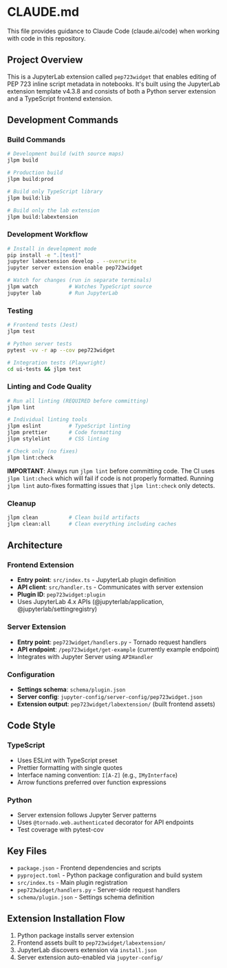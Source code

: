# CLAUDE.md

This file provides guidance to Claude Code (claude.ai/code) when working with code in this repository.

## Project Overview

This is a JupyterLab extension called `pep723widget` that enables editing of PEP 723 inline script metadata in notebooks. It's built using the JupyterLab extension template v4.3.8 and consists of both a Python server extension and a TypeScript frontend extension.

## Development Commands

### Build Commands

```bash
# Development build (with source maps)
jlpm build

# Production build
jlpm build:prod

# Build only TypeScript library
jlpm build:lib

# Build only the lab extension
jlpm build:labextension
```

### Development Workflow

```bash
# Install in development mode
pip install -e ".[test]"
jupyter labextension develop . --overwrite
jupyter server extension enable pep723widget

# Watch for changes (run in separate terminals)
jlpm watch          # Watches TypeScript source
jupyter lab         # Run JupyterLab
```

### Testing

```bash
# Frontend tests (Jest)
jlpm test

# Python server tests
pytest -vv -r ap --cov pep723widget

# Integration tests (Playwright)
cd ui-tests && jlpm test
```

### Linting and Code Quality

```bash
# Run all linting (REQUIRED before committing)
jlpm lint

# Individual linting tools
jlpm eslint         # TypeScript linting
jlpm prettier       # Code formatting
jlpm stylelint      # CSS linting

# Check only (no fixes)
jlpm lint:check
```

**IMPORTANT**: Always run `jlpm lint` before committing code. The CI uses `jlpm lint:check` which will fail if code is not properly formatted. Running `jlpm lint` auto-fixes formatting issues that `jlpm lint:check` only detects.

### Cleanup

```bash
jlpm clean          # Clean build artifacts
jlpm clean:all      # Clean everything including caches
```

## Architecture

### Frontend Extension

- **Entry point**: `src/index.ts` - JupyterLab plugin definition
- **API client**: `src/handler.ts` - Communicates with server extension
- **Plugin ID**: `pep723widget:plugin`
- Uses JupyterLab 4.x APIs (@jupyterlab/application, @jupyterlab/settingregistry)

### Server Extension

- **Entry point**: `pep723widget/handlers.py` - Tornado request handlers
- **API endpoint**: `/pep723widget/get-example` (currently example endpoint)
- Integrates with Jupyter Server using `APIHandler`

### Configuration

- **Settings schema**: `schema/plugin.json`
- **Server config**: `jupyter-config/server-config/pep723widget.json`
- **Extension output**: `pep723widget/labextension/` (built frontend assets)

## Code Style

### TypeScript

- Uses ESLint with TypeScript preset
- Prettier formatting with single quotes
- Interface naming convention: `I[A-Z]` (e.g., `IMyInterface`)
- Arrow functions preferred over function expressions

### Python

- Server extension follows Jupyter Server patterns
- Uses `@tornado.web.authenticated` decorator for API endpoints
- Test coverage with pytest-cov

## Key Files

- `package.json` - Frontend dependencies and scripts
- `pyproject.toml` - Python package configuration and build system
- `src/index.ts` - Main plugin registration
- `pep723widget/handlers.py` - Server-side request handlers
- `schema/plugin.json` - Settings schema definition

## Extension Installation Flow

1. Python package installs server extension
2. Frontend assets built to `pep723widget/labextension/`
3. JupyterLab discovers extension via `install.json`
4. Server extension auto-enabled via `jupyter-config/`
